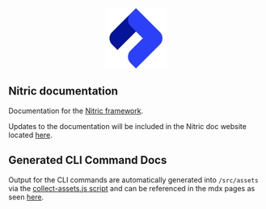 <p align="center"><a href="https://nitric.io" target="_blank"><img src="https://raw.githubusercontent.com/nitrictech/nitric/main/docs/assets/nitric-logo.svg" height="120"></a></p>

## Nitric documentation

Documentation for the [Nitric framework](https://github.com/nitrictech/nitric).

Updates to the documentation will be included in the Nitric doc website located [here](https://nitric.io/docs).

## Generated CLI Command Docs

Output for the CLI commands are automatically generated into `/src/assets` via the [collect-assets.js script](./scripts/collect-assets.js) and can be referenced in the mdx pages as seen [here](./docs/reference/cli.mdx).
